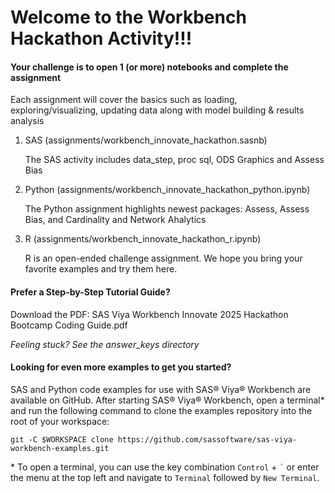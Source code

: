 # Welcome to the Workbench Hackathon Activity!!!

#### Your challenge is to open 1 (or more) notebooks and complete the assignment

Each assignment will cover the basics such as loading, exploring/visualizing, updating data along with model building & results analysis

1. SAS (assignments/workbench_innovate_hackathon.sasnb)

    The SAS activity includes data_step, proc sql, ODS Graphics and Assess Bias

2. Python (assignments/workbench_innovate_hackathon_python.ipynb)
    
    The Python assignment highlights newest packages: Assess, Assess Bias, and Cardinality and Network Ahalytics

3. R (assignments/workbench_innovate_hackathon_r.ipynb)

    R is an open-ended challenge assignment. We hope you bring your favorite examples and try them here. 

#### Prefer a Step-by-Step Tutorial Guide?
Download the PDF: SAS Viya Workbench Innovate 2025 Hackathon Bootcamp Coding Guide.pdf 

<em>Feeling stuck? See the answer_keys directory</em>

#### Looking for even more examples to get you started?

SAS and Python code examples for use with SAS® Viya® Workbench are available on GitHub. After starting SAS® Viya® Workbench, open a terminal* and run the following command to clone the examples repository into the root of your workspace:

    git -C $WORKSPACE clone https://github.com/sassoftware/sas-viya-workbench-examples.git

\* To open a terminal, you can use the key combination `Control` + `` ` `` or enter the menu at the top left and navigate to `Terminal` followed by `New Terminal`.
